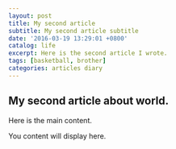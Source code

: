 ```yaml
---
layout: post
title: My second article
subtitle: My second article subtitle
date: '2016-03-19 13:29:01 +0800'
catalog: life
excerpt: Here is the second article I wrote.
tags: [basketball, brother]
categories: articles diary
---
```


## My second article about world.

Here is the main content.

You content will display here.